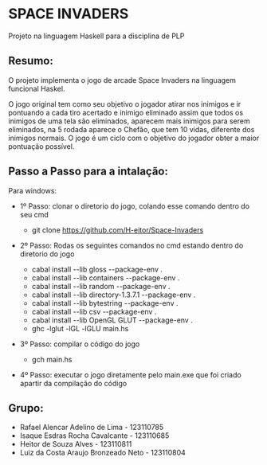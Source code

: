 # SPACE INVADERS
Projeto na linguagem Haskell para a disciplina de PLP


## Resumo:
  O projeto implementa o jogo de arcade Space Invaders na linguagem funcional Haskel.
  
  O jogo original tem como seu objetivo o jogador atirar nos inimigos e ir pontuando a cada tiro acertado e inimigo eliminado    assim que todos os inimigos de uma tela são eliminados, aparecem mais inimigos para serem eliminados, na 5 rodada
  aparece o Chefão, que tem 10 vidas, diferente dos inimigos normais. O jogo é um ciclo com o objetivo do jogador obter a maior   pontuação possível.


## Passo a Passo para a intalação:
Para windows: 
- 1º Passo: clonar o diretorio do jogo, colando esse comando dentro do seu cmd
  - git clone https://github.com/H-eitor/Space-Invaders

- 2º Passo: Rodas os seguintes comandos no cmd estando dentro do diretorio do jogo
  - cabal install --lib gloss --package-env .
  - cabal install --lib containers --package-env .
  - cabal install --lib random --package-env .
  - cabal install --lib directory-1.3.7.1 --package-env .
  - cabal install --lib bytestring --package-env .
  - cabal install --lib csv --package-env .
  - cabal install --lib OpenGL GLUT --package-env .
  - ghc -lglut -lGL -lGLU main.hs
  
- 3º Passo: compilar o código do jogo
  - gch main.hs

- 4º Passo: executar o jogo diretamente pelo main.exe que foi criado apartir da compilação do código


## Grupo:
- Rafael Alencar Adelino de Lima - 123110785
- Isaque Esdras Rocha Cavalcante - 123110685
- Heitor de Souza Alves - 123110811
- Luiz da Costa Araujo Bronzeado Neto - 123110804
